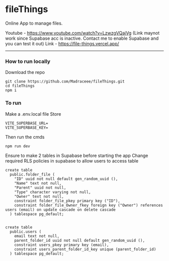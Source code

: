 # fileThings

Online App to manage files.

Youtube - https://www.youtube.com/watch?v=LzwzgVQajVg
(Link maynot work since Supabase acc is inactive. Contact me to enable Supabase and you can test it out)
Link - https://file-things.vercel.app/


---

### How to run locally

Download the repo

```
git clone https://github.com/Madraceee/fileThings.git
cd fileThings
npm i
```

### To run

Make a .env.local file
Store
```
VITE_SUPERBASE_URL=
VITE_SUPERBASE_KEY=
```

Then run the cmds
```
npm run dev
```

Ensure to make 2 tables in Supabase before starting the app
Change required RLS policies in supabase to allow users to access table
```
create table
  public.folder_file (
    "ID" uuid not null default gen_random_uuid (),
    "Name" text not null,
    "Parent" uuid not null,
    "Type" character varying not null,
    "Owner" text not null,
    constraint folder_file_pkey primary key ("ID"),
    constraint folder_file_Owner_fkey foreign key ("Owner") references users (email) on update cascade on delete cascade
  ) tablespace pg_default;


create table
  public.users (
    email text not null,
    parent_folder_id uuid not null default gen_random_uuid (),
    constraint users_pkey primary key (email),
    constraint users_parent_folder_id_key unique (parent_folder_id)
  ) tablespace pg_default;

```
